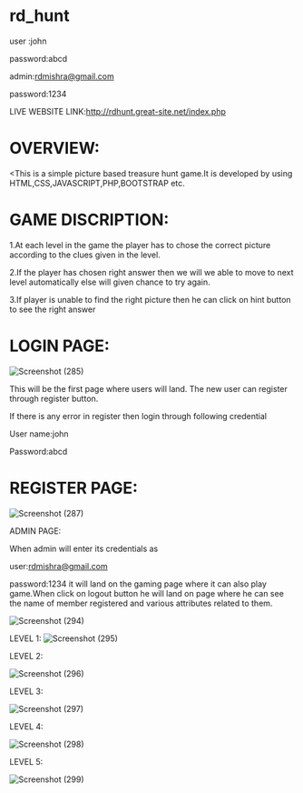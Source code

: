 # rd_hunt
user :john

password:abcd

admin:rdmishra@gmail.com

password:1234

LIVE WEBSITE LINK:http://rdhunt.great-site.net/index.php


<h1>OVERVIEW:</h1>

<This is a simple picture based treasure hunt game.It is developed by using HTML,CSS,JAVASCRIPT,PHP,BOOTSTRAP etc.

<h1>GAME DISCRIPTION:</h1>

1.At each level in the game the player has to chose the correct picture according to the clues given in the level.

2.If the player has chosen right answer then we will we able to move to next level automatically else will given chance to try again.

3.If player is unable to find the right picture then he can click on hint button to see the right answer


<h1>LOGIN PAGE:</h1>

![Screenshot (285)](https://user-images.githubusercontent.com/125600380/232857295-31503f56-9a2d-49ea-8cb9-75cc58203273.png)


This will be the first page where users will land. The new user can register through register button.

If there is any error in register then login through following credential

User name:john

Password:abcd

<h1>REGISTER PAGE:</h1>

![Screenshot (287)](https://user-images.githubusercontent.com/125600380/232456843-ea768079-d271-47ca-8c92-28a3da008d75.png)

ADMIN PAGE:

When admin will enter its credentials as

user:rdmishra@gmail.com 

password:1234 
it will land on the gaming page where it can also play game.When click on logout button  he will land on page where he can see the name of member 
registered and various attributes related to them.

![Screenshot (294)](https://user-images.githubusercontent.com/125600380/232457346-867c37f2-85e8-4e29-a7d5-5d8e2c6fd648.png)

LEVEL 1:
![Screenshot (295)](https://user-images.githubusercontent.com/125600380/232457512-4df297d1-f84c-44cf-8164-642f65e61faf.png)

LEVEL 2:

![Screenshot (296)](https://user-images.githubusercontent.com/125600380/232457661-0bf32ac4-fcfe-4be0-bfec-1f1fde388315.png)

LEVEL 3:

![Screenshot (297)](https://user-images.githubusercontent.com/125600380/232457778-35591f0e-5ee9-4a84-b59a-561e6c30e564.png)

LEVEL 4:

![Screenshot (298)](https://user-images.githubusercontent.com/125600380/232457969-bfc471bc-0711-42bb-93bb-2d833bcadeed.png)

LEVEL 5:

![Screenshot (299)](https://user-images.githubusercontent.com/125600380/232458087-96d7eb00-e03b-4394-a702-25551dda971d.png)




